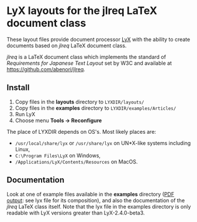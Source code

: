 # LyX layouts for the jlreq LaTeX document class

These layout files provide document processor [LyX](https://www.lyx.org/) with the ability to create documents based on *jlreq* LaTeX document class.

*jlreq* is a LaTeX document class which implements the standard of *Requirements for Japanese Text Layout* set by W3C and available at https://github.com/abenori/jlreq.

## Install
1. Copy files in the **layouts** directory to `LYXDIR/layouts/`
2. Copy files in the **examples** directory to `LYXDIR/examples/Articles/`
3. Run LyX
4. Choose menu **Tools -> Reconfigure**

The place of LYXDIR depends on OS's. Most likely places are:
- `/usr/local/share/lyx` or `/usr/share/lyx` on UN\*X-like systems including Linux,
- `C:\Program Files\LyX` on Windows, 
- `/Applications/LyX/Contents/Resources` on MacOS.

## Documentation
Look at one of example files available in the **examples** directory ([PDF output](examples/jlreq-article-tate.pdf): see lyx file for its composition), and also the documentation of the *jlreq* LaTeX class itself. Note that the lyx file in the examples directory is only readable with LyX versions greater than LyX-2.4.0-beta3.
